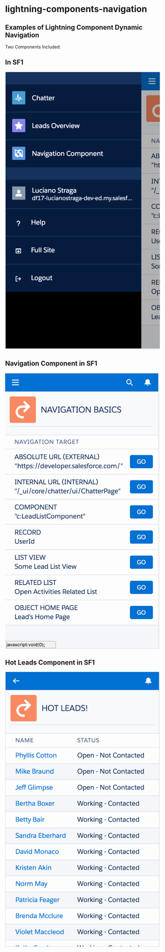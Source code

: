 # lightning-components-navigation
## Examples of Lightning Component Dynamic Navigation

Two Components Included:


## In SF1

![SF1](https://github.com/lucianostraga/lightning-components-navigation/blob/master/images/sf1.png)


## Navigation Component in SF1

![SF1](https://github.com/lucianostraga/lightning-components-navigation/blob/master/images/navigationComp.png)

## Hot Leads Component  in SF1

![SF1](https://github.com/lucianostraga/lightning-components-navigation/blob/master/images/leadComp.png)
